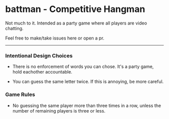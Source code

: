 # battman - Competitive Hangman

Not much to it. Intended as a party game where all players are video chatting.

Feel free to make/take issues here or open a pr.

---

### Intentional Design Choices

* There is no enforcement of words you can chose. It's a party game, hold eachother accountable.

* You can guess the same letter twice. If this is annoying, be more careful.

### Game Rules

* No guessing the same player more than three times in a row, unless the number of remaining players is three or less.

